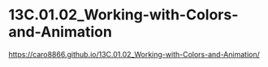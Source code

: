 # 13C.01.02_Working-with-Colors-and-Animation

https://caro8866.github.io/13C.01.02_Working-with-Colors-and-Animation/
